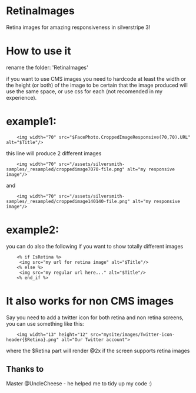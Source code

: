 RetinaImages
============

Retina images for amazing responsiveness in silverstripe 3!

How to use it
=============

rename the folder: 'RetinaImages'

if you want to use CMS images you need to hardcode at least the width or the height (or both) of the image to be certain that the image produced will use the same space, or use css for each (not recomended in my experience).

example1:
=========
        <img width="70" src="$FacePhoto.CroppedImageResponsive(70,70).URL" alt="$Title"/>
  
  this line will produce 2 different images

        <img width="70" src="/assets/silversmith-samples/_resampled/croppedimage7070-file.png" alt="my responsive image"/>

  and

        <img width="70" src="/assets/silversmith-samples/_resampled/croppedimage140140-file.png" alt="my responsive image"/>

example2:
=========
 you can do also the following if you want to show totally different images 
 
        <% if IsRetina %>
         <img src="my url for retina image" alt="$Title"/>                  
        <% else %>
         <img src="my regular url here..." alt="$Title"/>                                    
        <% end_if %>
 
It also works for non CMS images
================================
Say you need to add a twitter icon for both retina and non retina screens, you can use something like this:

        <img width="13" height="12" src="mysite/images/Twitter-icon-header{$Retina}.png" alt="Our Twitter account">

where the $Retina part will render @2x if the screen supports retina images


Thanks to
---------
Master @UncleCheese - he helped me to tidy up my code :)




